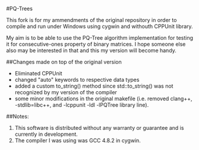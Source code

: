 #PQ-Trees

This fork is for my ammendments of the original repository in order to compile and run under Windows using cygwin and withouth CPPUnit library.

My aim is to be able to use the PQ-Tree algorithm implementation for testing it for consecutive-ones property of binary matrices. I hope someone else also may be interested in that and this my version will become handy.

##Changes made on top of the original version

- Eliminated CPPUnit
- changed "auto" keywords to respective data types
- added a custom to_string() method since std::to_string() was not recognized by my version of the compiler
- some minor modifications in the original makefile (i.e. removed clang++, -stdlib=libc++, and -lcppunit -ldl -lPQTree library line).

##Notes:

1. This software is distributed without any warranty or guarantee and is currently in development.
2. The compiler I was using was GCC 4.8.2 in cygwin.
